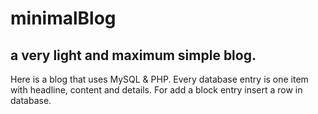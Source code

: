 # minimalBlog
## a very light and maximum simple blog.

Here is a blog that uses MySQL & PHP. Every database entry is one item with headline, content and details.
For add a block entry insert a row in database.